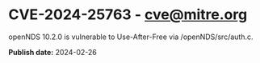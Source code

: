 # CVE-2024-25763 - cve@mitre.org

openNDS 10.2.0 is vulnerable to Use-After-Free via /openNDS/src/auth.c.

**Publish date:** 2024-02-26
